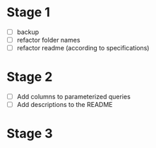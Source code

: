 # Stage 1

- [ ] backup
- [ ] refactor folder names
- [ ] refactor readme (according to specifications)

# Stage 2

- [ ] Add columns to parameterized queries
- [ ] Add descriptions to the README

# Stage 3